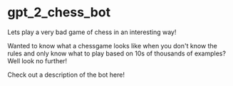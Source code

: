 # gpt_2_chess_bot
 Lets play a very bad game of chess in an interesting way!
 
Wanted to know what a chessgame looks like when you don't know the rules and only know what to play based on 10s of thousands of examples? Well look no further! 


Check out a description of the bot here!
